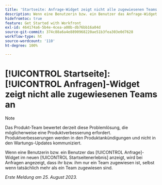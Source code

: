 ```yaml
---
title: 'Startseite: Anfrage-Widget zeigt nicht alle zugewiesenen Teams an'
description: Wenn eine Benutzerin bzw. ein Benutzer das Anfrage-Widget im neuen Startseitenerlebnis anzeigt, wird bei Anfragen angezeigt, dass ihr bzw. ihm nur ein Team zugewiesen ist, selbst wenn tatsächlich mehr als ein Team zugewiesen sind.
hidefromtoc: true
feature: Get Started with Workfront
exl-id: 464174a6-5b4e-4cea-a00b-db76bb16a04d
source-git-commit: 374c88a6a4e8890968220ae51b3fea303e0d7628
workflow-type: ht
source-wordcount: '110'
ht-degree: 100%

---
```


# [!UICONTROL Startseite]: [!UICONTROL Anfragen]-Widget zeigt nicht alle zugewiesenen Teams an

>[!NOTE]
>
>Das Produkt-Team bewertet derzeit diese Problemlösung, die möglicherweise eine Produktverbesserung erfordert. Produktverbesserungen werden in den Produktankündigungen und nicht in den Wartungs-Updates kommuniziert.

Wenn eine Benutzerin bzw. ein Benutzer das [!UICONTROL Anfrage]-Widget im neuen [!UICONTROL Startseitenerlebnis] anzeigt, wird bei Anfragen angezeigt, dass ihr bzw. ihm nur ein Team zugewiesen ist, selbst wenn tatsächlich mehr als ein Team zugewiesen sind.

_Erste Meldung am 25. August 2023._

